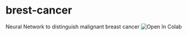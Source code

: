 # brest-cancer
Neural Network to distinguish malignant breast cancer
![Open In Colab](https://colab.research.google.com/assets/colab-badge.svg)

